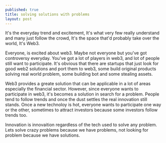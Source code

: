 ```yaml
---
published: true
title: solving solutions with problems
layout: post
---
```

It's the everyday trend and excitement, It's what very few really understand and many just follow the crowd, It's the space that'd probably take over the world, It's Web3.

Everyone, is excited about web3. Maybe not everyone but you've got controversy everyday. You've got a lot of players in web3, and lot of people still want to participate. It's obvious that there are startups that just look for good web2 solutions and port them to web3, some build original products solving real world problem, some building bot and some stealing assets.

Web3 provides a greate solution that can be applicable in a lot of areas especially the financial sector. However, since everyone wants to participate in web3, it's becomes a solution in search for a problem. People tend to follow trends and once the dust settles the real innovation still stands. Once a new technoloy is hot, everyone wants to participate one way or the other, sometimes to attract investors because some investors follow trends too.

Innovation is innovaition regardless of the tech used to solve any problem. Lets solve crazy problems because we have problems, not looking for problem because we have solutions.